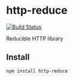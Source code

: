 # http-reduce

[![Build Status](https://secure.travis-ci.org/Gozala/http-reduce.png)](http://travis-ci.org/Gozala/http-reduce)

Reducible HTTP library

## Install

    npm install http-reduce
